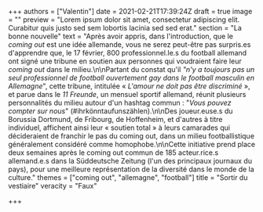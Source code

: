 +++
authors = ["Valentin"]
date = 2021-02-21T17:39:24Z
draft = true
image = ""
preview = "Lorem ipsum dolor sit amet, consectetur adipiscing elit. Curabitur quis justo sed sem lobortis lacinia sed sed erat."
section = "La bonne nouvelle"
text = "Après avoir appris, dans l'introduction, que le _coming out_ est une idée allemande, vous ne serez peut-être pas surpris.es d'apprendre que, le 17 février, 800 professionnel.le.s du football allemand ont signé une tribune en soutien aux personnes qui voudraient faire leur _coming out_ dans le milieu.\n\nPartant du constat qu'il _\"n'y a toujours pas un seul professionnel de football ouvertement gay dans le football masculin en Allemagne_\", cette tribune, intitulée « _L'amour ne doit pas être discriminé_ », et parue dans le _11 Freunde_, un mensuel sportif allemand, réunit plusieurs personnalités du milieu autour d'un hashtag commun : \"_Vous pouvez compter sur nous_\" (#ihrkönntaufunszählen).\n\nDes joueur.euse.s du Borussia Dortmund, de Fribourg, de Hoffenheim, et d'autres à titre individuel, affichent ainsi leur « soutien total » à leurs camarades qui décideraient de franchir le pas du coming out, dans un milieu footballistique généralement considéré comme homophobe.\n\nCette initiative prend place deux semaines après le coming out commun de 185 acteur.rice.s allemand.e.s dans la Süddeutsche Zeitung (l'un des principaux journaux du pays), pour une meilleure représentation de la diversité dans le monde de la culture."
themes = ["coming out", "allemagne", "football"]
title = "Sortir du vestiaire"
veracity = "Faux"

+++
